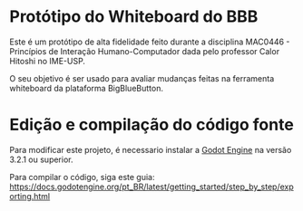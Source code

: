# Protótipo do Whiteboard do BBB
Este é um protótipo de alta fidelidade feito durante a disciplina MAC0446 - Princípios de Interação Humano-Computador dada pelo professor Calor Hitoshi no IME-USP.

O seu objetivo é ser usado para avaliar mudanças feitas na ferramenta whiteboard da plataforma BigBlueButton.

# Edição e compilação do código fonte
Para modificar este projeto, é necessario instalar a [Godot Engine](https://godotengine.org/) na versão 3.2.1 ou superior.

Para compilar o código, siga este guia: https://docs.godotengine.org/pt_BR/latest/getting_started/step_by_step/exporting.html

